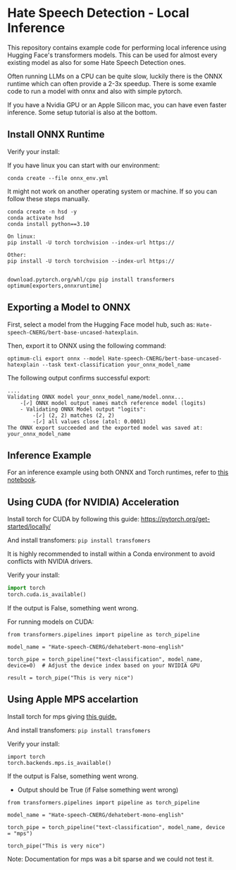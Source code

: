 # Hate Speech Detection - Local Inference

This repository contains example code for performing local inference using Hugging Face's transformers models. This can be used for almost every existing model as also for some Hate Speech Detection ones.

Often running LLMs on a CPU can be quite slow, luckily there is the ONNX runtime which can often provide a 2-3x speedup. There is some examle code to run a model with onnx and also with simple pytorch.

If you have a Nvidia GPU or an Apple Silicon mac, you can have even faster inference. Some setup tutorial is also at the bottom.

## Install ONNX Runtime 

Verify your install:

If you have linux you can start with our environment:

``` conda create --file onnx_env.yml  ```


It might not work on another operating system or machine. If so you can follow these steps manually.

```
conda create -n hsd -y
conda activate hsd 
conda install python==3.10 

On linux:
pip install -U torch torchvision --index-url https://

Other:
pip install -U torch torchvision --index-url https://


download.pytorch.org/whl/cpu pip install transformers optimum[exporters,onnxruntime]
```

## Exporting a Model to ONNX

First, select a model from the Hugging Face model hub, such as: `Hate-speech-CNERG/bert-base-uncased-hatexplain`.

Then, export it to ONNX using the following command:


```optimum-cli export onnx --model Hate-speech-CNERG/bert-base-uncased-hatexplain --task text-classification your_onnx_model_name```

The following output confirms successful export:

```
....
Validating ONNX model your_onnx_model_name/model.onnx...
	-[✓] ONNX model output names match reference model (logits)
	- Validating ONNX Model output "logits":
		-[✓] (2, 2) matches (2, 2)
		-[✓] all values close (atol: 0.0001)
The ONNX export succeeded and the exported model was saved at: your_onnx_model_name
```

## Inference Example

For an inference example using both ONNX and Torch runtimes, refer to [this notebook](example.ipynb).


## Using CUDA (for NVIDIA) Acceleration

Install torch for CUDA by following this guide: https://pytorch.org/get-started/locally/

And install transfomers:
```pip install transfomers```

It is highly recommended to install within a Conda environment to avoid conflicts with NVIDIA drivers.

Verify your install:

```python
import torch
torch.cuda.is_available()
```
If the output is False, something went wrong.

For running models on CUDA:

```
from transformers.pipelines import pipeline as torch_pipeline

model_name = "Hate-speech-CNERG/dehatebert-mono-english"

torch_pipe = torch_pipeline("text-classification", model_name, device=0)  # Adjust the device index based on your NVIDIA GPU

result = torch_pipe("This is very nice")
```


## Using Apple MPS accelartion

Install torch for mps giving [this guide.](https://pytorch.org/get-started/locally/)

And install transfomers:
```pip install transfomers```



Verify your install:
```
import torch
torch.backends.mps.is_available()
```
If the output is False, something went wrong.

- Output should be True (if False something went wrong)


```
from transformers.pipelines import pipeline as torch_pipeline

model_name = "Hate-speech-CNERG/dehatebert-mono-english"

torch_pipe = torch_pipeline("text-classification", model_name, device = "mps") 

torch_pipe("This is very nice")
```

Note: Documentation for mps was a bit sparse and we could not test it.